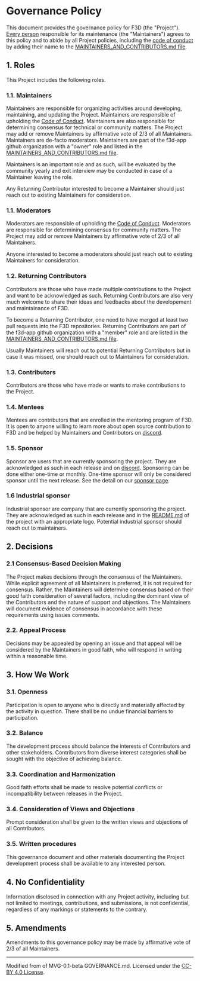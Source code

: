 # Governance Policy

This document provides the governance policy for F3D (the "Project"). [Every person](./MAINTAINERS_AND_CONTRIBUTORS.md) responsible for its maintenance (the "Maintainers") agrees to this policy and to abide by all Project policies, including the [code of conduct](../../CODE-OF-CONDUCT.md) by adding their name to the [MAINTAINERS_AND_CONTRIBUTORS.md file](./MAINTAINERS.md).

## 1. Roles

This Project includes the following roles.

### 1.1. Maintainers

Maintainers are responsible for organizing activities around developing, maintaining, and updating the Project. Maintainers are responsible of upholding the [Code of Conduct](../../CODE_OF_CONDUCT.md). Maintainers are also responsible for determining consensus for technical or community matters. The Project may add or remove Maintainers by affirmative vote of 2/3 of all Maintainers. Maintainers are de-facto moderators. Maintainers are part of the f3d-app github organization with a "owner" role and listed in the [MAINTAINERS_AND_CONTRIBUTORS.md file](./MAINTAINERS_AND_CONTRIBUTORS.md).

Maintainers is an important role and as such, will be evaluated by the community yearly and exit interview may be conducted in case of a Maintainer leaving the role.

Any Returning Contributor interested to become a Maintainer should just reach out to existing Maintainers for consideration.

### 1.1. Moderators

Moderators are responsible of upholding the [Code of Conduct](../../CODE_OF_CONDUCT.md). Moderators are responsible for determining consensus for community matters. The Project may add or remove Maintainers by affirmative vote of 2/3 of all Maintainers.

Anyone interested to become a moderators should just reach out to existing Maintainers for consideration.

### 1.2. Returning Contributors

Contributors are those who have made multiple contributions to the Project and want to be acknowledged as such. Returning Contributors are also very much welcome to share their ideas and feedbacks about the developement and maintainance of F3D.

To become a Returning Contributor, one need to have merged at least two pull requests into the F3D repositories. Returning Contributors are part of the f3d-app github organization with a "member" role and are listed in the [MAINTAINERS_AND_CONTRIBUTORS.md file](./MAINTAINERS_AND_CONTRIBUTORS.md).

Usually Maintainers will reach out to potential Returning Contributors but in case it was missed, one should reach out to Maintainers for consideration.

### 1.3. Contributors

Contributors are those who have made or wants to make contributions to the Project.

### 1.4. Mentees

Mentees are contributors that are enrolled in the mentoring program of F3D. It is open to anyone willing to learn more about open source contribution to F3D
and be helped by Maintainers and Contributors on [discord](https://discord.f3d.app).

### 1.5. Sponsor

Sponsor are users that are currently sponsoring the project. They are acknowledged as such in each release and on [discord](https://discord.f3d.app). Sponsoring can be done either one-time or monthly. One-time sponsor will only be considered sponsor until the next release. See the detail on our [sponsor page](https://github.com/sponsors/f3d-app).

### 1.6 Industrial sponsor

Industrial sponsor are company that are currently sponsoring the project. They are acknowledged as such in each release and in the [README.md](../../README.md) of the project with an appropriate logo. Potential industrial sponsor should reach out to maintainers.

## 2. Decisions

### 2.1 Consensus-Based Decision Making

The Project makes decisions through the consensus of the Maintainers. While explicit agreement of all Maintainers is preferred, it is not required for consensus. Rather, the Maintainers will determine consensus based on their good faith consideration of several factors, including the dominant view of the Contributors and the nature of support and objections. The Maintainers will document evidence of consensus in accordance with these requirements using issues comments.

### 2.2. Appeal Process

Decisions may be appealed by opening an issue and that appeal will be considered by the Maintainers in good faith, who will respond in writing within a reasonable time.

## 3. How We Work

### 3.1. Openness

Participation is open to anyone who is directly and materially affected by the activity in question. There shall be no undue financial barriers to participation.

### 3.2. Balance

The development process should balance the interests of Contributors and other stakeholders. Contributors from diverse interest categories shall be sought with the objective of achieving balance.

### 3.3. Coordination and Harmonization

Good faith efforts shall be made to resolve potential conflicts or incompatibility between releases in the Project.

### 3.4. Consideration of Views and Objections

Prompt consideration shall be given to the written views and objections of all Contributors.

### 3.5. Written procedures

This governance document and other materials documenting the Project development process shall be available to any interested person.

## 4. No Confidentiality

Information disclosed in connection with any Project activity, including but not limited to meetings, contributions, and submissions, is not confidential, regardless of any markings or statements to the contrary.

## 5. Amendments

Amendments to this governance policy may be made by affirmative vote of 2/3 of all Maintainers.

---

Modified from of MVG-0.1-beta GOVERNANCE.md. Licensed under the [CC-BY 4.0 License](https://creativecommons.org/licenses/by-sa/4.0/).
